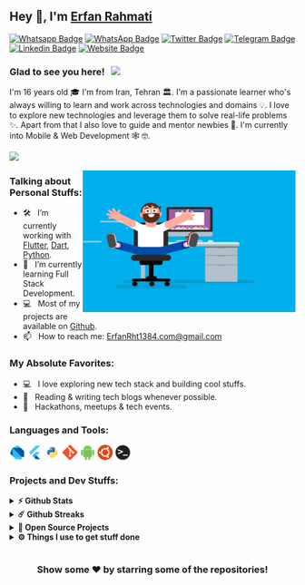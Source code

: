 ## Hey 👋, I'm [Erfan Rahmati](https://github.com/ErfanRht/)


[![Whatsapp Badge](https://img.shields.io/badge/-Instagram-e4405f?style=flat-square&logo=Instagram&logoColor=white)](https://instagram.com/ErfanRahmatei/)
[![WhatsApp Badge](https://img.shields.io/badge/-Whatsapp-4FCE5D?style=flat-square&logo=Whatsapp&logoColor=white)](https://api.whatsapp.com/send?phone=0989397288246)
[![Twitter Badge](https://img.shields.io/badge/-Twitter-00acee?style=flat-square&logo=Twitter&logoColor=white)](https://twitter.com/ErfanRht)
[![Telegram Badge](https://img.shields.io/badge/-Telegram-0088cc?style=flat-square&logo=Telegram&logoColor=white)](https://t.me/ErfanRht)
[![Linkedin Badge](https://img.shields.io/badge/-LinkedIn-0e76a8?style=flat-square&logo=Linkedin&logoColor=white)](https://linkedin.com/in/ErfanRahmati)
[![Website Badge](https://img.shields.io/badge/Website-3b5998?style=flat-square&logo=google-chrome&logoColor=white)](https://ErfanRht.github.io/)

### Glad to see you here! &nbsp; ![](https://visitor-badge.glitch.me/badge?page_id=ErfanRht.ErfanRht&style=flat-square&color=0088cc)

I'm 16 years old 🎓 I'm from Iran, Tehran 🏛. I'm a passionate learner who's always willing to learn and work across technologies and domains 💡. I love to explore new technologies and leverage them to solve real-life problems ✨. Apart from that I also love to guide and mentor newbies 👨. I'm currently into Mobile & Web Development 🕸️  🤓.


[![](https://gitwar.herokuapp.com/badge?username=ErfanRht&label=Gitwar%20Profile%20Score&style=for-the-badge&color=0088cc)](https://gitwar.herokuapp.com/)

<img align="right" height="250" width="375" alt="" src="https://raw.githubusercontent.com/ErfanRht/ErfanRht/main/gifs/coder.gif" />

### Talking about Personal Stuffs:

- 🛠 &nbsp; I’m currently working with [Flutter](https://Flutter.dev), [Dart](https://Dart.dev), [Python](https://www.python.org).
- 🚀 &nbsp; I’m currently learning Full Stack Development.
- 💻 &nbsp; Most of my projects are available on [Github](https://github.com/ErfanRht).
- 📫 &nbsp; How to reach me: ErfanRht1384.com@gmail.com

### My Absolute Favorites:

- 💻 &nbsp; I love exploring new tech stack and building cool stuffs.
- 📰 &nbsp; Reading & writing tech blogs whenever possible.
- 🍕 &nbsp; Hackathons, meetups & tech events.

### Languages and Tools:

<code><img height="27" src="https://raw.githubusercontent.com/github/explore/80688e429a7d4ef2fca1e82350fe8e3517d3494d/topics/dart/dart.png" alt="dart"></code>
<code><img height="27" src="https://raw.githubusercontent.com/github/explore/80688e429a7d4ef2fca1e82350fe8e3517d3494d/topics/flutter/flutter.png" alt="flutter"></code>
<code><img height="27" src="https://raw.githubusercontent.com/github/explore/80688e429a7d4ef2fca1e82350fe8e3517d3494d/topics/python/python.png" alt="python"></code>
<code><img height="27" src="https://raw.githubusercontent.com/devicons/devicon/master/icons/git/git-original.svg" alt="git"></code>
<code><img height="27" src="https://raw.githubusercontent.com/github/explore/80688e429a7d4ef2fca1e82350fe8e3517d3494d/topics/android/android.png" alt="android"></code>
<code><img height="27" src="https://raw.githubusercontent.com/github/explore/80688e429a7d4ef2fca1e82350fe8e3517d3494d/topics/ubuntu/ubuntu.png" alt="ubuntu"></code>
<code><img height="27" src="https://raw.githubusercontent.com/github/explore/80688e429a7d4ef2fca1e82350fe8e3517d3494d/topics/terminal/terminal.png" alt="terminal"></code>


### Projects and Dev Stuffs:

<details>	
  <summary><b>⚡ Github Stats</b></summary>

<img height="180em" src="https://github-readme-stats.vercel.app/api?username=ErfanRht&show_icons=true&hide_border=true&&count_private=true&include_all_commits=true" />
<img height="180em" src="https://github-readme-stats.vercel.app/api/top-langs/?username=ErfanRht&exclude_repo=KNN-Image-Classification&show_icons=true&hide_border=true&layout=compact&langs_count=8"/>
</details>


<details>	
  <summary><b>☄️ Github Streaks</b></summary>

<img height="180em" src="https://github-readme-streak-stats.herokuapp.com/?user=ErfanRht&hide_border=true" />
</details>

<details>
  <summary><b>🚀 Open Source Projects</b></summary>

  <br />
  <table>
    <thead align="center">
      <tr border: none;>
        <td><b>💻 Projects</b></td>
        <td><b>🌟 Stars</b></td>
        <td><b>🍴 Forks</b></td>
        <td><b>🐛 Issues</b></td>
        <td><b>🔔 Pull Requests</b></td>
        <td><b>👨‍💻 Language</b></td>
      </tr>
    </thead>
    <tbody>
      <tr>
	<td><a href="https://github.com/ErfanRht/Sudo-Wallpapers"><b>📷 Sudo-Wallpapers</b></a></td>
        <td><img alt="Stars" src="https://img.shields.io/github/stars/ErfanRht/Sudo-Wallpapers?style=flat-square&labelColor=343b41"/></td>
        <td><img alt="Forks" src="https://img.shields.io/github/forks/ErfanRht/Sudo-Wallpapers?style=flat-square&labelColor=343b41"/></td>
        <td><img alt="Issues" src="https://img.shields.io/github/issues/ErfanRht/Sudo-Wallpapers?style=flat-square"/></td>
        <td><img alt="Pull Requests" src="https://img.shields.io/github/issues-pr/ErfanRht/Sudo-Wallpapers?style=flat-square"/></td>
        <td><img alt="Language" src="https://img.shields.io/github/languages/top/ErfanRht/Sudo-Wallpapers?style=flat-square"/></td>
      </tr>
      <tr>
	<td><a href="https://github.com/ErfanRht/My-Personal-Website"><b>👤 My-Personal-Website</b></a></td>
        <td><img alt="Stars" src="https://img.shields.io/github/stars/ErfanRht/My-Personal-Website?style=flat-square&labelColor=343b41"/></td>
        <td><img alt="Forks" src="https://img.shields.io/github/forks/ErfanRht/My-Personal-Website?style=flat-square&labelColor=343b41"/></td>
        <td><img alt="Issues" src="https://img.shields.io/github/issues/ErfanRht/My-Personal-Website?style=flat-square"/></td>
        <td><img alt="Pull Requests" src="https://img.shields.io/github/issues-pr/ErfanRht/My-Personal-Website?style=flat-square"/></td>
        <td><img alt="Language" src="https://img.shields.io/github/languages/top/ErfanRht/My-Personal-Website?style=flat-square"/></td>
      </tr>
      <tr>
	<td><a href="https://github.com/ErfanRht/WhatsApp-spammer"><b>💬 WhatsApp-spammer</b></a></td>
        <td><img alt="Stars" src="https://img.shields.io/github/stars/ErfanRht/WhatsApp-spammer?style=flat-square&labelColor=343b41"/></td>
        <td><img alt="Forks" src="https://img.shields.io/github/forks/ErfanRht/WhatsApp-spammer?style=flat-square&labelColor=343b41"/></td>
        <td><img alt="Issues" src="https://img.shields.io/github/issues/ErfanRht/WhatsApp-spammer?style=flat-square"/></td>
        <td><img alt="Pull Requests" src="https://img.shields.io/github/issues-pr/ErfanRht/WhatsApp-spammer?style=flat-square"/></td>
        <td><img alt="Language" src="https://img.shields.io/github/languages/top/ErfanRht/WhatsApp-spammer?style=flat-square"/></td>
      </tr>
    </tbody>
  </table>
  <br />
</details>
 
<details>	
  <br />
  <summary><b>⚙️ Things I use to get stuff done</b></summary>
  	<ul>
  	    <li><b>OS:</b> Ubuntu 20.04</li>
	    <li><b>Laptop: </b> Asus L46C (i7)
  	    <li><b>Browser: </b> Chorme Web Browser</li>
	    <li><b>Terminal: </b> ZSH: Oh My Zsh (PowerLevel10k)</li>
	    <li><b>Code Editor:</b> VSCode - The best editor out there.</li>
	    <li><b>To Stay Updated:</b> Dev.to, Medium, Virgool, Instagram and Twitter.</li>
	    <br />
	
</details>

#

<div align="center">

### Show some ❤️ by starring some of the repositories!

</div>


